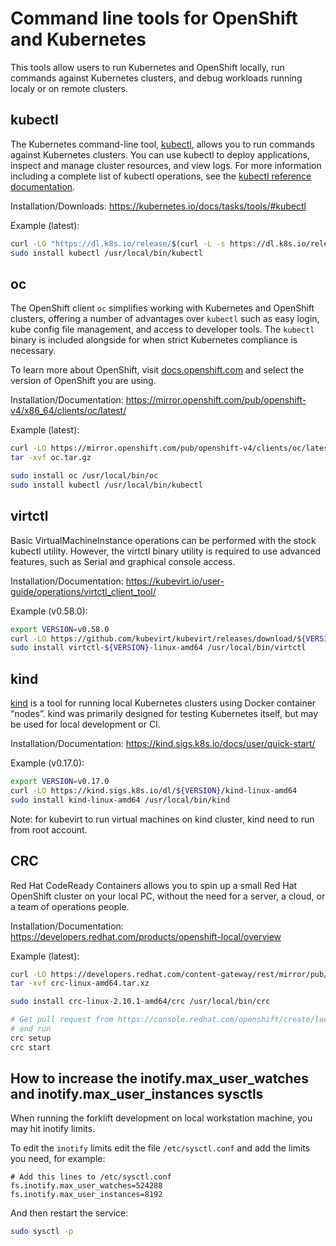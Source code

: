 # Command line tools for OpenShift and Kubernetes

This tools allow users to run Kubernetes and OpenShift locally, run commands against Kubernetes clusters, and debug workloads running localy or on remote clusters.

## kubectl

The Kubernetes command-line tool, [kubectl](https://kubernetes.io/docs/reference/kubectl/kubectl/), allows you to run commands against Kubernetes clusters. You can use kubectl to deploy applications, inspect and manage cluster resources, and view logs. For more information including a complete list of kubectl operations, see the [kubectl reference documentation](https://kubernetes.io/docs/reference/kubectl/).

Installation/Downloads: https://kubernetes.io/docs/tasks/tools/#kubectl

Example (latest):

```bash
curl -LO "https://dl.k8s.io/release/$(curl -L -s https://dl.k8s.io/release/stable.txt)/bin/linux/amd64/kubectl"
sudo install kubectl /usr/local/bin/kubectl
```

## oc

The OpenShift client `oc` simplifies working with Kubernetes and OpenShift
clusters, offering a number of advantages over `kubectl` such as easy login,
kube config file management, and access to developer tools. The `kubectl`
binary is included alongside for when strict Kubernetes compliance is necessary.

To learn more about OpenShift, visit [docs.openshift.com](https://docs.openshift.com)
and select the version of OpenShift you are using.

Installation/Documentation: https://mirror.openshift.com/pub/openshift-v4/x86_64/clients/oc/latest/

Example (latest):

```bash
curl -LO https://mirror.openshift.com/pub/openshift-v4/clients/oc/latest/linux/oc.tar.gz
tar -xvf oc.tar.gz

sudo install oc /usr/local/bin/oc
sudo install kubectl /usr/local/bin/kubectl
```

## virtctl

Basic VirtualMachineInstance operations can be performed with the stock kubectl utility. However, the virtctl binary utility is required to use advanced features, such as Serial and graphical console access.

Installation/Documentation: https://kubevirt.io/user-guide/operations/virtctl_client_tool/

Example (v0.58.0):

```bash
export VERSION=v0.58.0
curl -LO https://github.com/kubevirt/kubevirt/releases/download/${VERSION}/virtctl-${VERSION}-linux-amd64
sudo install virtctl-${VERSION}-linux-amd64 /usr/local/bin/virtctl
```

## kind

[kind](https://sigs.k8s.io/kind) is a tool for running local Kubernetes clusters using Docker container “nodes”.
kind was primarily designed for testing Kubernetes itself, but may be used for local development or CI.

Installation/Documentation: https://kind.sigs.k8s.io/docs/user/quick-start/

Example (v0.17.0):

```bash
export VERSION=v0.17.0
curl -LO https://kind.sigs.k8s.io/dl/${VERSION}/kind-linux-amd64
sudo install kind-linux-amd64 /usr/local/bin/kind
```

Note: for kubevirt to run virtual machines on kind cluster, kind need to run from root account.

## CRC

Red Hat CodeReady Containers allows you to spin up a small Red Hat OpenShift cluster on your local PC, without the need for a server, a cloud, or a team of operations people.

Installation/Documentation: https://developers.redhat.com/products/openshift-local/overview

Example (latest):

```bash
curl -LO https://developers.redhat.com/content-gateway/rest/mirror/pub/openshift-v4/clients/crc/latest/crc-linux-amd64.tar.xz
tar -xvf crc-linux-amd64.tar.xz

sudo install crc-linux-2.10.1-amd64/crc /usr/local/bin/crc

# Get pull request from https://console.redhat.com/openshift/create/local
# and run
crc setup
crc start
```

## How to increase the inotify.max_user_watches and inotify.max_user_instances sysctls

When running the forklift development on local workstation machine, you may hit inotify limits.

To edit the `inotify` limits edit the file `/etc/sysctl.conf` and add the limits you need, for example:

```
# Add this lines to /etc/sysctl.conf
fs.inotify.max_user_watches=524288
fs.inotify.max_user_instances=8192
```

And then restart the service:

```bash
sudo sysctl -p
```
